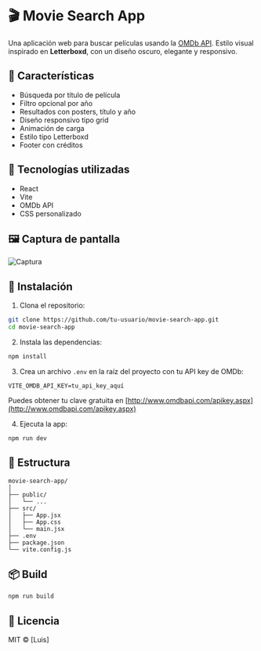 # 🎬 Movie Search App

Una aplicación web para buscar películas usando la [OMDb API](https://www.omdbapi.com/). Estilo visual inspirado en **Letterboxd**, con un diseño oscuro, elegante y responsivo.

## 🚀 Características

- Búsqueda por título de película
- Filtro opcional por año
- Resultados con posters, título y año
- Diseño responsivo tipo grid
- Animación de carga
- Estilo tipo Letterboxd
- Footer con créditos

## 🧪 Tecnologías utilizadas

- React
- Vite
- OMDb API
- CSS personalizado

## 🖼 Captura de pantalla

![Captura](./screenshot.png)

## 🔧 Instalación

1. Clona el repositorio:

```bash
git clone https://github.com/tu-usuario/movie-search-app.git
cd movie-search-app
```

2. Instala las dependencias:

```bash
npm install
```

3. Crea un archivo `.env` en la raíz del proyecto con tu API key de OMDb:

```env
VITE_OMDB_API_KEY=tu_api_key_aquí
```

Puedes obtener tu clave gratuita en [http://www.omdbapi.com/apikey.aspx](http://www.omdbapi.com/apikey.aspx)

4. Ejecuta la app:

```bash
npm run dev
```

## 📁 Estructura

```
movie-search-app/
│
├── public/
│   └── ...
├── src/
│   ├── App.jsx
│   ├── App.css
│   └── main.jsx
├── .env
├── package.json
└── vite.config.js
```

## 📦 Build

```bash
npm run build
```

## 📄 Licencia

MIT © \[Luis]

